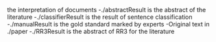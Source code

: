 
the interpretation of documents
-./abstractResult is the abstract of the literature
-./classifierResult is the result of sentence classification
-./manualResult is the gold standard marked by experts
-Original text in ./paper
-./RR3Result is the abstract of RR3 for the literature